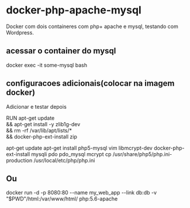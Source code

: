 # docker-php-apache-mysql
Docker com dois containeres com php+ apache e mysql, testando com Wordpress.

## acessar o container do mysql
  docker exec -it some-mysql bash
## configuracoes adicionais(colocar na imagem docker)

Adicionar e testar depois

RUN apt-get update \
&& apt-get install -y zlib1g-dev \
&& rm -rf /var/lib/apt/lists/* \
&& docker-php-ext-install zip

apt-get update
apt-get install php5-mysql vim libmcrypt-dev
docker-php-ext-install mysqli pdo pdo_mysql mcrypt
cp /usr/share/php5/php.ini-production /usr/local/etc/php/php.ini


## Ou
docker run -d -p 8080:80 --name my_web_app --link db:db -v "$PWD"/html:/var/www/html/ php:5.6-apache
